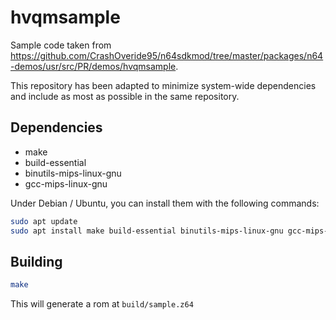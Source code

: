 # hvqmsample

Sample code taken from <https://github.com/CrashOveride95/n64sdkmod/tree/master/packages/n64-demos/usr/src/PR/demos/hvqmsample>.

This repository has been adapted to minimize system-wide dependencies and include as most as possible in the same repository.

## Dependencies

* make
* build-essential
* binutils-mips-linux-gnu
* gcc-mips-linux-gnu

Under Debian / Ubuntu, you can install them with the following commands:

```bash
sudo apt update
sudo apt install make build-essential binutils-mips-linux-gnu gcc-mips-linux-gnu
```

## Building

```bash
make
```

This will generate a rom at `build/sample.z64`
